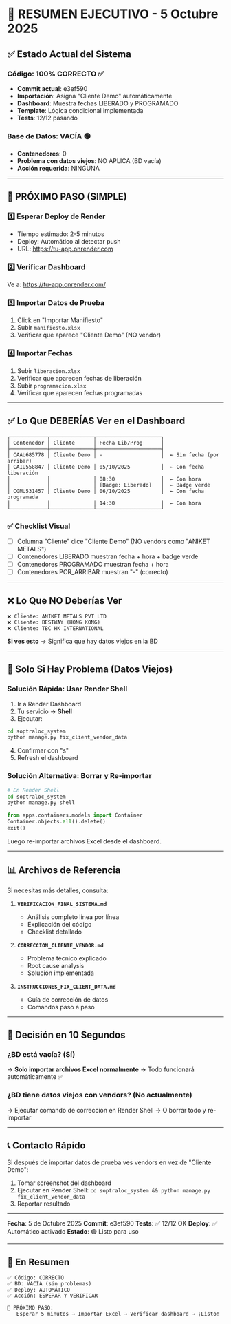 # 🎯 RESUMEN EJECUTIVO - 5 Octubre 2025

## ✅ Estado Actual del Sistema

### Código: 100% CORRECTO ✅
- **Commit actual**: e3ef590
- **Importación**: Asigna "Cliente Demo" automáticamente
- **Dashboard**: Muestra fechas LIBERADO y PROGRAMADO
- **Template**: Lógica condicional implementada
- **Tests**: 12/12 pasando

### Base de Datos: VACÍA 🟢
- **Contenedores**: 0
- **Problema con datos viejos**: NO APLICA (BD vacía)
- **Acción requerida**: NINGUNA

---

## 🚀 PRÓXIMO PASO (SIMPLE)

### 1️⃣ Esperar Deploy de Render
- Tiempo estimado: 2-5 minutos
- Deploy: Automático al detectar push
- URL: https://tu-app.onrender.com

### 2️⃣ Verificar Dashboard
Ve a: https://tu-app.onrender.com/

### 3️⃣ Importar Datos de Prueba
1. Click en "Importar Manifiesto"
2. Subir `manifiesto.xlsx`
3. Verificar que aparece "Cliente Demo" (NO vendor)

### 4️⃣ Importar Fechas
1. Subir `liberacion.xlsx`
2. Verificar que aparecen fechas de liberación
3. Subir `programacion.xlsx`
4. Verificar que aparecen fechas programadas

---

## ✅ Lo Que DEBERÍAS Ver en el Dashboard

```
┌────────────┬──────────────┬─────────────────────┐
│ Contenedor │ Cliente      │ Fecha Lib/Prog      │
├────────────┼──────────────┼─────────────────────┤
│ CAAU685778 │ Cliente Demo │ -                   │  ← Sin fecha (por arribar)
│ CAIU558847 │ Cliente Demo │ 05/10/2025          │  ← Con fecha liberación
│            │              │ 08:30               │  ← Con hora
│            │              │ [Badge: Liberado]   │  ← Badge verde
│ CGMU531457 │ Cliente Demo │ 06/10/2025          │  ← Con fecha programada
│            │              │ 14:30               │  ← Con hora
└────────────┴──────────────┴─────────────────────┘
```

### ✅ Checklist Visual
- [ ] Columna "Cliente" dice "Cliente Demo" (NO vendors como "ANIKET METALS")
- [ ] Contenedores LIBERADO muestran fecha + hora + badge verde
- [ ] Contenedores PROGRAMADO muestran fecha + hora
- [ ] Contenedores POR_ARRIBAR muestran "-" (correcto)

---

## ❌ Lo Que NO Deberías Ver

```
❌ Cliente: ANIKET METALS PVT LTD
❌ Cliente: BESTWAY (HONG KONG)
❌ Cliente: TBC HK INTERNATIONAL
```

**Si ves esto** → Significa que hay datos viejos en la BD

---

## 🔧 Solo Si Hay Problema (Datos Viejos)

### Solución Rápida: Usar Render Shell

1. Ir a Render Dashboard
2. Tu servicio → **Shell**
3. Ejecutar:

```bash
cd soptraloc_system
python manage.py fix_client_vendor_data
```

4. Confirmar con "s"
5. Refresh el dashboard

### Solución Alternativa: Borrar y Re-importar

```bash
# En Render Shell
cd soptraloc_system
python manage.py shell
```

```python
from apps.containers.models import Container
Container.objects.all().delete()
exit()
```

Luego re-importar archivos Excel desde el dashboard.

---

## 📊 Archivos de Referencia

Si necesitas más detalles, consulta:

1. **`VERIFICACION_FINAL_SISTEMA.md`**
   - Análisis completo línea por línea
   - Explicación del código
   - Checklist detallado

2. **`CORRECCION_CLIENTE_VENDOR.md`**
   - Problema técnico explicado
   - Root cause analysis
   - Solución implementada

3. **`INSTRUCCIONES_FIX_CLIENT_DATA.md`**
   - Guía de corrección de datos
   - Comandos paso a paso

---

## 🎯 Decisión en 10 Segundos

### ¿BD está vacía? (Sí)
→ **Solo importar archivos Excel normalmente**
→ Todo funcionará automáticamente ✅

### ¿BD tiene datos viejos con vendors? (No actualmente)
→ Ejecutar comando de corrección en Render Shell
→ O borrar todo y re-importar

---

## 📞 Contacto Rápido

Si después de importar datos de prueba ves vendors en vez de "Cliente Demo":
1. Tomar screenshot del dashboard
2. Ejecutar en Render Shell: `cd soptraloc_system && python manage.py fix_client_vendor_data`
3. Reportar resultado

---

**Fecha**: 5 de Octubre 2025
**Commit**: e3ef590
**Tests**: ✅ 12/12 OK
**Deploy**: ✅ Automático activado
**Estado**: 🟢 Listo para uso

---

## 🎉 En Resumen

```
✅ Código: CORRECTO
✅ BD: VACÍA (sin problemas)
✅ Deploy: AUTOMÁTICO
✅ Acción: ESPERAR Y VERIFICAR

🎯 PRÓXIMO PASO:
   Esperar 5 minutos → Importar Excel → Verificar dashboard → ¡Listo!
```
